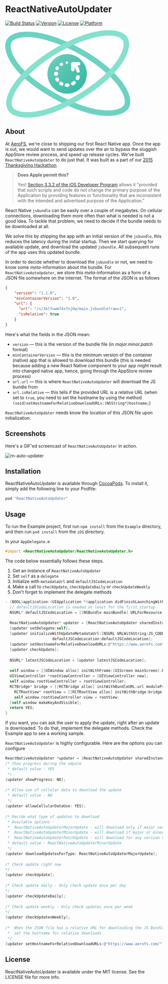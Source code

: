 # ReactNativeAutoUpdater

[![Build Status](https://travis-ci.org/aerofs/react-native-auto-updater.svg?branch=master)](https://travis-ci.org/aerofs/react-native-auto-updater)
[![Version](https://img.shields.io/cocoapods/v/ReactNativeAutoUpdater.svg?style=flat)](http://cocoapods.org/pods/ReactNativeAutoUpdater)
[![License](https://img.shields.io/cocoapods/l/ReactNativeAutoUpdater.svg?style=flat)](http://cocoapods.org/pods/ReactNativeAutoUpdater)
[![Platform](https://img.shields.io/cocoapods/p/ReactNativeAutoUpdater.svg?style=flat)](http://cocoapods.org/pods/ReactNativeAutoUpdater)

<img src="rnau.png" alt="React-Native Auto-Updater" width="400" />

## About

At [AeroFS](http://www.aerofs.com), we're close to shipping our first React Native app. Once the app is out, we would want to send updates over the air to bypass the sluggish AppStore review process, and speed up release cycles. We've built `ReactNativeAutoUpdater` to do just that. It was built as a part of our [2015 Thanksgiving Hackathon](https://www.aerofs.com/blog/how-we-run-hackathons/).

> **Does Apple permit this?**
>
> Yes! [Section 3.3.2 of the iOS Developer Program](https://developer.apple.com/programs/ios/information/iOS_Program_Information_4_3_15.pdf) allows it "provided that such scripts and code do not change the primary purpose of the Application by providing features or functionality that are inconsistent with the intended and advertised purpose of the Application."

React Native `jsbundle` can be easily over a couple of megabytes. On cellular connections, downloading them more often than what is needed is not a good idea. To tackle that problem, we need to decide if the bundle needs to be downloaded at all.

We solve this by shipping the app with an initial version of the `jsbundle`, this reduces the latency during the initial startup. Then we start querying for available update, and download the updated `jsbundle`. All subsequent runs of the app uses this updated bundle.

In order to decide whether to download the `jsbundle` or not, we need to know some *meta*-information about the bundle. For `ReactNativeAutoUpdater`, we store this *meta*-information as a form of a JSON file somewhere on the internet. The format of the JSON is as follows

``` json
{
	"version": "1.1.0",
	"minContainerVersion": "1.0",
	"url": {
      "url": "/s/3klfuwm74sfnj0w/main.jsbundle?raw=1",
      "isRelative": true
    }
}
```

Here's what the fields in the JSON mean:

* `version` — this is the version of the bundle file (in *major.minor.patch* format)
* `minContainerVersion` — this is the minimum version of the container (native) app that is allowed to download this bundle (this is needed because adding a new React Native component to your app might result into changed native app, hence, going through the AppStore review process)
* `url.url` — this is where `ReactNativeAutoUpdater` will download the JS bundle from
* `url.isRelative` — this tells if the provided URL is a relative URL (when set to `true`, you need to set the hostname by using the method `(void)setHostnameForRelativeDownloadURLs:(NSString*)hostname;`)

`ReactNativeAutoUpdater` needs know the location of this JSON file upon initialization.

## Screenshots

Here's a GIF'ed screencast of `ReactNativeAutoUpdater` in action.

![rn-auto-updater](https://cloud.githubusercontent.com/assets/216346/12154339/c0e6e432-b473-11e5-8aa9-29ef89029c08.gif)


## Installation

ReactNativeAutoUpdater is available through [CocoaPods](http://cocoapods.org). To install it, simply add the following line to your Podfile:

``` ruby
pod "ReactNativeAutoUpdater"
```

## Usage

To run the Example project, first run `npm install` from the `Example` directory, and then run `pod install` from the `iOS` directory.

In your `AppDelegate.m`

``` objective-c
#import <ReactNativeAutoUpdater/ReactNativeAutoUpdater.h>
```

The code below essentially follows these steps.

1. Get an instance of `ReactNativeAutoUpdater`
2. Set `self` as a `delegate`
3. Initialize with `metadataUrl` and `defaultJSCodeLocation`
4. Make a call to `checkUpdate`, `checkUpdateDaily` or `checkUpdateWeekly`
5. Don't forget to implement the delegate methods

``` objective-c
- (BOOL)application:(UIApplication *)application didFinishLaunchingWithOptions:(NSDictionary *)launchOptions {
  // defaultJSCodeLocation is needed at least for the first startup
  NSURL* defaultJSCodeLocation = [[NSBundle mainBundle] URLForResource:@"main" withExtension:@"jsbundle"];

  ReactNativeAutoUpdater* updater = [ReactNativeAutoUpdater sharedInstance];
  [updater setDelegate:self];
  [updater initializeWithUpdateMetadataUrl:[NSURL URLWithString:JS_CODE_METADATA_URL]
                     defaultJSCodeLocation:defaultJSCodeLocation];
  [updater setHostnameForRelativeDownloadURLs:@"https://www.aerofs.com"];
  [updater checkUpdate];

  NSURL* latestJSCodeLocation = [updater latestJSCodeLocation];

  self.window = [[UIWindow alloc] initWithFrame:[UIScreen mainScreen].bounds];
  UIViewController *rootViewController = [UIViewController new];
  self.window.rootViewController = rootViewController;
  RCTBridge* bridge = [[RCTBridge alloc] initWithBundleURL:url moduleProvider:nil launchOptions:nil];
    RCTRootView* rootView = [[RCTRootView alloc] initWithBridge:bridge moduleName:@"ReactNativeAutoUpdater" initialProperties:nil];
    self.window.rootViewController.view = rootView;
  [self.window makeKeyAndVisible];
  return YES;
}
```

If you want, you can ask the user to apply the update, right after an update is downloaded. To do that, implement the delegate methods. Check the Example app to see a working sample.

`ReactNativeAutoUpdater` is highly configurable. Here are the options you can configure

``` objective-c
ReactNativeAutoUpdater *updater = [ReactNativeAutoUpdater sharedInstance];
/* Show progress during the udpate 
 * default value - YES
 */
[updater showProgress: NO]; 

/* Allow use of cellular data to download the update 
 * default value - NO
 */
[updater allowCellularDataUse: YES];

/* Decide what type of updates to download
 * Available options - 
 *	ReactNativeAutoUpdaterMajorUpdate - will download only if major version number changes
 *	ReactNativeAutoUpdaterMinorUpdate - will download if major or minor version number changes
 *	ReactNativeAutoUpdaterPatchUpdate - will download for any version change
 * default value - ReactNativeAutoUpdaterMinorUpdate
 */
[updater downloadUpdatesForType: ReactNativeAutoUpdaterMajorUpdate];

/* Check update right now
*/
[updater checkUpdate];

/* Check update daily - Only check update once per day
*/
[updater checkUpdateDaily];

/* Check update weekly - Only check updates once per week
*/
[updater checkUpdatesWeekly];

/*  When the JSON file has a relative URL for downloading the JS Bundle,
 *  set the hostname for relative downloads
 */
[updater setHostnameForRelativeDownloadURLs:@"https://www.aerofs.com/"];

```



## License

ReactNativeAutoUpdater is available under the MIT license. See the LICENSE file for more info.

